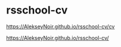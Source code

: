 # rsschool-cv
https://AlekseyNoir.github.io/rsschool-cv/cv

https://AlekseyNoir.github.io/rsschool-cv/